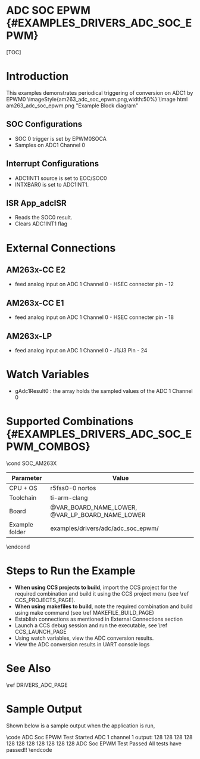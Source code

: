 # ADC SOC EPWM {#EXAMPLES_DRIVERS_ADC_SOC_EPWM}

[TOC]

# Introduction
This examples demonstrates periodical triggering of conversion on ADC1 by EPWM0
\imageStyle{am263_adc_soc_epwm.png,width:50%}
\image html am263_adc_soc_epwm.png "Example Block diagram"
## SOC Configurations
- SOC 0 trigger is set by EPWM0SOCA
- Samples on ADC1 Channel 0
## Interrupt Configurations
- ADC1INT1 source is set to EOC/SOC0
- INTXBAR0 is set to ADC1INT1.
## ISR App_adcISR
- Reads the SOC0 result.
- Clears ADC1INT1 flag
# External Connections
## AM263x-CC E2
- feed analog input on ADC 1 Channel 0 - HSEC connecter pin - 12
## AM263x-CC E1
- feed analog input on ADC 1 Channel 0 - HSEC connecter pin - 18
## AM263x-LP
- feed analog input on ADC 1 Channel 0 - J1/J3 Pin - 24
# Watch Variables
- gAdc1Result0 : the array holds the sampled values of the ADC 1 Channel 0

# Supported Combinations {#EXAMPLES_DRIVERS_ADC_SOC_EPWM_COMBOS}

\cond SOC_AM263X

 Parameter      | Value
 ---------------|-----------
 CPU + OS       | r5fss0-0 nortos
 Toolchain      | ti-arm-clang
 Board          | @VAR_BOARD_NAME_LOWER, @VAR_LP_BOARD_NAME_LOWER
 Example folder | examples/drivers/adc/adc_soc_epwm/

\endcond

# Steps to Run the Example

- **When using CCS projects to build**, import the CCS project for the required combination
  and build it using the CCS project menu (see \ref CCS_PROJECTS_PAGE).
- **When using makefiles to build**, note the required combination and build using
  make command (see \ref MAKEFILE_BUILD_PAGE)
- Establish connections as mentioned in External Connections section
- Launch a CCS debug session and run the executable, see \ref CCS_LAUNCH_PAGE
- Using watch variables, view the ADC conversion results.
- View the ADC conversion results in UART console logs

# See Also

\ref DRIVERS_ADC_PAGE

# Sample Output

Shown below is a sample output when the application is run,

\code
ADC Soc EPWM Test Started
ADC 1 channel 1 output:
	128
	128
	128
	128
	128
	128
	128
	128
	128
	128
	128
ADC Soc EPWM Test Passed
All tests have passed!!
\endcode
